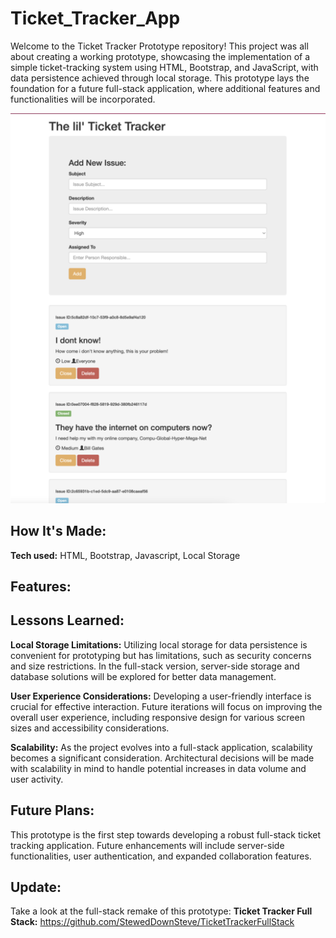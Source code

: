 # Ticket_Tracker_App
Welcome to the Ticket Tracker Prototype repository! This project was all about creating a working prototype, showcasing the implementation of a simple ticket-tracking system using HTML, Bootstrap, and JavaScript, with data persistence achieved through local storage. This prototype lays the foundation for a future full-stack application, where additional features and functionalities will be incorporated.

![photo](https://github.com/StewedDownSteve/Ticket_Tracker_App/blob/main/Ticket_Tracker_Proto_img.png)
## How It's Made:

**Tech used:** HTML, Bootstrap, Javascript, Local Storage

## Features:


## Lessons Learned:
**Local Storage Limitations:** Utilizing local storage for data persistence is convenient for prototyping but has limitations, such as security concerns and size restrictions. In the full-stack version, server-side storage and database solutions will be explored for better data management.

**User Experience Considerations:** Developing a user-friendly interface is crucial for effective interaction. Future iterations will focus on improving the overall user experience, including responsive design for various screen sizes and accessibility considerations.

**Scalability:** As the project evolves into a full-stack application, scalability becomes a significant consideration. Architectural decisions will be made with scalability in mind to handle potential increases in data volume and user activity.

## Future Plans:
This prototype is the first step towards developing a robust full-stack ticket tracking application. Future enhancements will include server-side functionalities, user authentication, and expanded collaboration features.


## Update:
Take a look at the full-stack remake of this prototype:
**Ticket Tracker Full Stack:** https://github.com/StewedDownSteve/TicketTrackerFullStack

